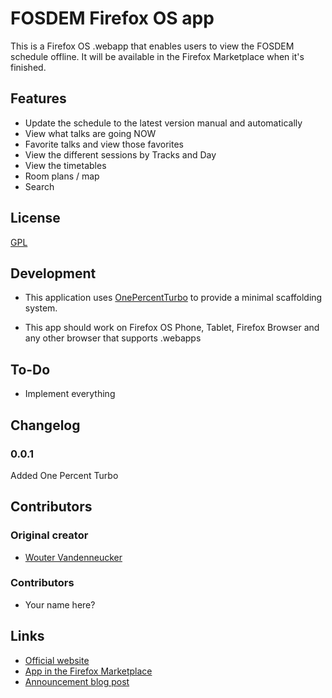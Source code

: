 # FOSDEM Firefox OS app

This is a Firefox OS .webapp that enables users to view the FOSDEM schedule offline. It will be available in the Firefox Marketplace when it's finished.

## Features

* Update the schedule to the latest version manual and automatically
* View what talks are going NOW
* Favorite talks and view those favorites
* View the different sessions by Tracks and Day
* View the timetables
* Room plans / map
* Search

## License

[GPL](http://www.gnu.org/licenses/gpl.html)

## Development

* This application uses [OnePercentTurbo](http://github.com/vierpuntnul/OnePercentTurbo) to provide a minimal scaffolding system. 

* This app should work on Firefox OS Phone, Tablet, Firefox Browser and any other browser that supports .webapps

## To-Do

* Implement everything

## Changelog

### 0.0.1
Added One Percent Turbo

## Contributors

### Original creator

* [Wouter Vandenneucker](http://twitter.com/woutervddn)

### Contributors

* Your name here?

## Links

* [Official website](#)
* [App in the Firefox Marketplace](#)
* [Announcement blog post](#)
